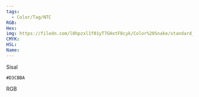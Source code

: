 ```yaml
---
tags:
  - Color/Tag/NTC
RGB:
Hex:
img: https://filedn.com/l0hpzxl1f01yT7GHxtF8cyk/Color%20Snake/standard_csv_to_svg/%23/D3CBBA.svg
CMYK:
HSL:
Name:
---
```

Sisal
```palette
#D3CBBA
```
RGB
